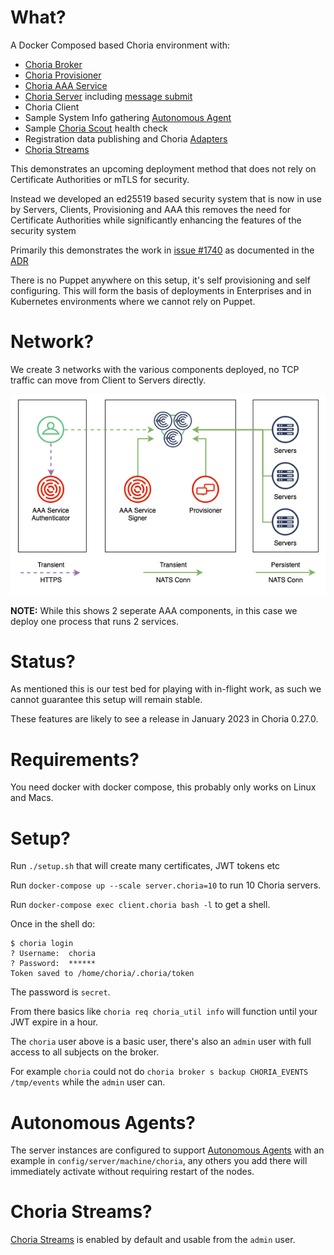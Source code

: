 What?
=====

A Docker Composed based Choria environment with:

 * [Choria Broker](https://choria-io.github.io/go-choria/broker/)
 * [Choria Provisioner](https://choria-io.github.io/provisioner/)
 * [Choria AAA Service](https://choria-io.github.io/aaasvc/)
 * [Choria Server](https://choria-io.github.io/go-choria/server/) including [message submit](https://choria.io/docs/streams/submission/)
 * Choria Client
 * Sample System Info gathering [Autonomous Agent](https://choria.io/docs/autoagents/)
 * Sample [Choria Scout](https://choria.io/docs/scout/) health check
 * Registration data publishing and Choria [Adapters](https://choria.io/docs/adapters/)
 * [Choria Streams](https://choria.io/docs/streams/)

This demonstrates an upcoming deployment method that does not rely on
Certificate Authorities or mTLS for security.

Instead we developed an ed25519 based security system that is now in
use by Servers, Clients, Provisioning and AAA this removes the need
for Certificate Authorities while significantly enhancing the features
of the security system

Primarily this demonstrates the work in [issue #1740](https://github.com/choria-io/go-choria/issues/1740)
as documented in the [ADR](https://choria-io.github.io/go-choria/adr/001/index.html)

There is no Puppet anywhere on this setup, it's self provisioning and
self configuring. This will form the basis of deployments in Enterprises
and in Kubernetes environments where we cannot rely on Puppet.

Network?
========

We create 3 networks with the various components deployed, no TCP traffic can move from Client to Servers directly.

![Network Layout](network.png)

**NOTE:** While this shows 2 seperate AAA components, in this case we deploy one process that runs 2 services.

Status?
=======

As mentioned this is our test bed for playing with in-flight work, as
such we cannot guarantee this setup will remain stable.

These features are likely to see a release in January 2023 in Choria 0.27.0.

Requirements?
=============

You need docker with docker compose, this probably only works on Linux and Macs.

Setup?
======

Run `./setup.sh` that will create many certificates, JWT tokens etc

Run `docker-compose up --scale server.choria=10` to run 10 Choria servers.

Run `docker-compose exec client.choria bash -l` to get a shell.

Once in the shell do:

```
$ choria login
? Username:  choria
? Password:  ******
Token saved to /home/choria/.choria/token
```

The password is `secret`.

From there basics like `choria req choria_util info` will function until your
JWT expire in a hour.

The `choria` user above is a basic user, there's also an `admin` user with full
access to all subjects on the broker.

For example `choria` could not do `choria broker s backup CHORIA_EVENTS /tmp/events`
while the `admin` user can.

Autonomous Agents?
==================

The server instances are configured to support [Autonomous Agents](https://choria.io/docs/autoagents/)
with an example in `config/server/machine/choria`, any others you add there will immediately
activate without requiring restart of the nodes.

Choria Streams?
===============

[Choria Streams](https://choria.io/docs/streams/) is enabled by default and usable
from the `admin` user.

